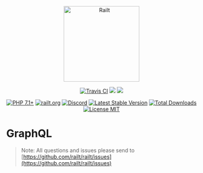 <p align="center">
    <img src="https://railt.org/images/logo-dark.svg" width="200" alt="Railt" />
</p>
<p align="center">
    <a href="https://travis-ci.org/railt/graphql"><img src="https://travis-ci.org/railt/graphql.svg?branch=1.4.x" alt="Travis CI" /></a>
    <a href="https://codeclimate.com/github/railt/graphql/test_coverage"><img src="https://api.codeclimate.com/v1/badges/8c0a3ce1d4f1cc41064e/test_coverage" /></a>
    <a href="https://codeclimate.com/github/railt/graphql/maintainability"><img src="https://api.codeclimate.com/v1/badges/8c0a3ce1d4f1cc41064e/maintainability" /></a>
</p>
<p align="center">
    <a href="https://packagist.org/packages/railt/graphql"><img src="https://img.shields.io/badge/PHP-7.1+-6f4ca5.svg" alt="PHP 7.1+"></a>
    <a href="https://railt.org"><img src="https://img.shields.io/badge/official-site-6f4ca5.svg" alt="railt.org"></a>
    <a href="https://discord.gg/ND7SpD4"><img src="https://img.shields.io/badge/discord-chat-6f4ca5.svg" alt="Discord"></a>
    <a href="https://packagist.org/packages/railt/graphql"><img src="https://poser.pugx.org/railt/graphql/version" alt="Latest Stable Version"></a>
    <a href="https://packagist.org/packages/railt/graphql"><img src="https://poser.pugx.org/railt/graphql/downloads" alt="Total Downloads"></a>
    <a href="https://raw.githubusercontent.com/railt/graphql/1.4.x/LICENSE.md"><img src="https://poser.pugx.org/railt/graphql/license" alt="License MIT"></a>
</p>

# GraphQL

> Note: All questions and issues please send 
to [https://github.com/railt/railt/issues](https://github.com/railt/railt/issues)
